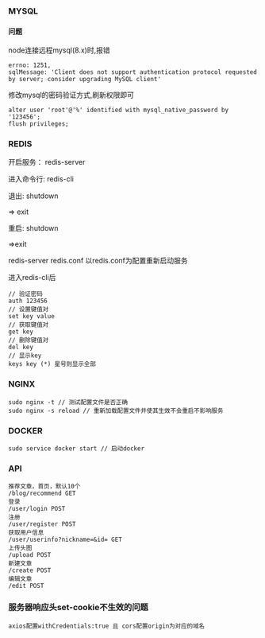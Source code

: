 ### MYSQL

#### 问题

node连接远程mysql(8.x)时,报错

```
errno: 1251,
sqlMessage: 'Client does not support authentication protocol requested by server; consider upgrading MySQL client'
```

修改mysql的密码验证方式,刷新权限即可

```
alter user 'root'@'%' identified with mysql_native_password by '123456';
flush privileges;
```

### REDIS

开启服务： redis-server

进入命令行: redis-cli

退出: shutdown 

=> exit

重启: shutdown

=>exit

redis-server redis.conf  以redis.conf为配置重新启动服务



进入redis-cli后

```
// 验证密码
auth 123456
// 设置键值对
set key value
// 获取键值对
get key
// 删除键值对
del key
// 显示key
keys key (*) 星号则显示全部
```

### NGINX

```
sudo nginx -t // 测试配置文件是否正确
sudo nginx -s reload // 重新加载配置文件并使其生效不会重启不影响服务
```

### DOCKER

```
sudo service docker start // 启动docker
```

### API

```
推荐文章，首页，默认10个
/blog/recommend GET
登录
/user/login POST
注册
/user/register POST
获取用户信息
/user/userinfo?nickname=&id= GET
上传头图
/upload POST
新建文章
/create POST
编辑文章
/edit POST
```

### 服务器响应头set-cookie不生效的问题

```
axios配置withCredentials:true 且 cors配置origin为对应的域名
```